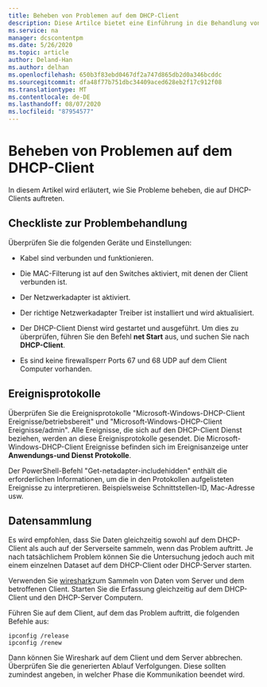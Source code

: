 ```yaml
---
title: Beheben von Problemen auf dem DHCP-Client
description: Diese Artilce bietet eine Einführung in die Behandlung von Problemen auf dem DHCP-Client und das Sammeln von Daten.
ms.service: na
manager: dcscontentpm
ms.date: 5/26/2020
ms.topic: article
author: Deland-Han
ms.author: delhan
ms.openlocfilehash: 650b3f83ebd0467df2a747d865db2d0a346bcddc
ms.sourcegitcommit: dfa48f77b751dbc34409aced628eb2f17c912f08
ms.translationtype: MT
ms.contentlocale: de-DE
ms.lasthandoff: 08/07/2020
ms.locfileid: "87954577"
---
```

# <a name="troubleshoot-problems-on-the-dhcp-client"></a>Beheben von Problemen auf dem DHCP-Client

In diesem Artikel wird erläutert, wie Sie Probleme beheben, die auf DHCP-Clients auftreten.

## <a name="troubleshooting-checklist"></a>Checkliste zur Problembehandlung

Überprüfen Sie die folgenden Geräte und Einstellungen:

  - Kabel sind verbunden und funktionieren.

  - Die MAC-Filterung ist auf den Switches aktiviert, mit denen der Client verbunden ist.

  - Der Netzwerkadapter ist aktiviert.

  - Der richtige Netzwerkadapter Treiber ist installiert und wird aktualisiert.

  - Der DHCP-Client Dienst wird gestartet und ausgeführt. Um dies zu überprüfen, führen Sie den Befehl **net Start** aus, und suchen Sie nach **DHCP-Client**.

  - Es sind keine firewallsperr Ports 67 und 68 UDP auf dem Client Computer vorhanden.

## <a name="event-logs"></a>Ereignisprotokolle

Überprüfen Sie die Ereignisprotokolle "Microsoft-Windows-DHCP-Client Ereignisse/betriebsbereit" und "Microsoft-Windows-DHCP-Client Ereignisse/admin". Alle Ereignisse, die sich auf den DHCP-Client Dienst beziehen, werden an diese Ereignisprotokolle gesendet.
Die Microsoft-Windows-DHCP-Client Ereignisse befinden sich im Ereignisanzeige unter **Anwendungs-und Dienst Protokolle**.

Der PowerShell-Befehl "Get-netadapter-includehidden" enthält die erforderlichen Informationen, um die in den Protokollen aufgelisteten Ereignisse zu interpretieren. Beispielsweise Schnittstellen-ID, Mac-Adresse usw.

## <a name="data-collection"></a>Datensammlung

Es wird empfohlen, dass Sie Daten gleichzeitig sowohl auf dem DHCP-Client als auch auf der Serverseite sammeln, wenn das Problem auftritt. Je nach tatsächlichem Problem können Sie die Untersuchung jedoch auch mit einem einzelnen Dataset auf dem DHCP-Client oder DHCP-Server starten.

Verwenden Sie [wireshark](https://www.wireshark.org/download.html)zum Sammeln von Daten vom Server und dem betroffenen Client. Starten Sie die Erfassung gleichzeitig auf dem DHCP-Client und den DHCP-Server Computern.

Führen Sie auf dem Client, auf dem das Problem auftritt, die folgenden Befehle aus:

```console
ipconfig /release
ipconfig /renew
```

Dann können Sie Wireshark auf dem Client und dem Server abbrechen. Überprüfen Sie die generierten Ablauf Verfolgungen. Diese sollten zumindest angeben, in welcher Phase die Kommunikation beendet wird.